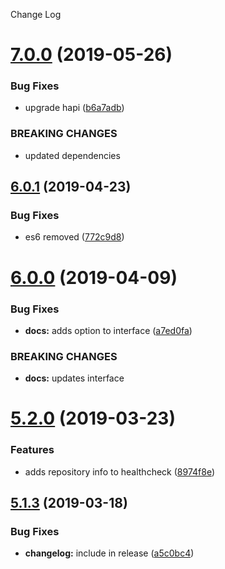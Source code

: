 Change Log

# [7.0.0](https://github.com/wavemotionio/hapi-ado-core-plugins/compare/v6.0.1...v7.0.0) (2019-05-26)


### Bug Fixes

* upgrade hapi ([b6a7adb](https://github.com/wavemotionio/hapi-ado-core-plugins/commit/b6a7adb))


### BREAKING CHANGES

* updated dependencies

## [6.0.1](https://github.com/wavemotionio/hapi-ado-core-plugins/compare/v6.0.0...v6.0.1) (2019-04-23)


### Bug Fixes

* es6 removed ([772c9d8](https://github.com/wavemotionio/hapi-ado-core-plugins/commit/772c9d8))

# [6.0.0](https://github.com/wavemotionio/hapi-ado-core-plugins/compare/v5.2.0...v6.0.0) (2019-04-09)


### Bug Fixes

* **docs:** adds option to interface ([a7ed0fa](https://github.com/wavemotionio/hapi-ado-core-plugins/commit/a7ed0fa))


### BREAKING CHANGES

* **docs:** updates interface

# [5.2.0](https://github.com/wavemotionio/hapi-ado-core-plugins/compare/v5.1.3...v5.2.0) (2019-03-23)


### Features

* adds repository info to healthcheck ([8974f8e](https://github.com/wavemotionio/hapi-ado-core-plugins/commit/8974f8e))

## [5.1.3](https://github.com/wavemotionio/hapi-ado-core-plugins/compare/v5.1.2...v5.1.3) (2019-03-18)


### Bug Fixes

* **changelog:** include in release ([a5c0bc4](https://github.com/wavemotionio/hapi-ado-core-plugins/commit/a5c0bc4))

